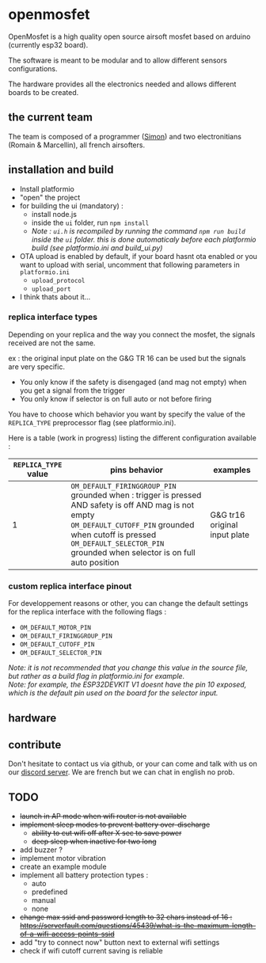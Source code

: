 # openmosfet

OpenMosfet is a high quality open source airsoft mosfet based on arduino (currently esp32 board).

The software is meant to be modular and to allow different sensors configurations.

The hardware provides all the electronics needed and allows different boards to be created.

## the current team
The team is composed of a programmer ([Simon](https://github.com/simonjamain)) and two electronitians (Romain & Marcellin), all french airsofters.

## installation and build
- Install platformio
- "open" the project
- for building the ui (mandatory) :
  - install node.js
  - inside the `ui` folder, run `npm install`
  - *Note : `ui.h` is recompiled by running the command `npm run build` inside the `ui` folder. this is done automaticaly before each platformio build (see platformio.ini and build_ui.py)*
- OTA upload is enabled by default, if your board hasnt ota enabled or you want to upload with serial, uncomment that following parameters in `platformio.ini`
  - `upload_protocol`
  - `upload_port`
- I think thats about it...

### replica interface types
Depending on your replica and the way you connect the mosfet, the signals received are not the same.

ex : the original input plate on the G&G TR 16 can be used but the signals are very specific.
- You only know if the safety is disengaged (and mag not empty) when you get a signal from the trigger
- You only know if selector is on full auto or not before firing

You have to choose which behavior you want by specify the value of the `REPLICA_TYPE` preprocessor flag (see platformio.ini).

Here is a table (work in progress) listing the different configuration available :

`REPLICA_TYPE` value | pins behavior | examples
---------------------|---------------|--------------
1 | `OM_DEFAULT_FIRINGGROUP_PIN` grounded when : trigger is pressed AND safety is off AND mag is not empty<br>`OM_DEFAULT_CUTOFF_PIN` grounded when cutoff is pressed<br>`OM_DEFAULT_SELECTOR_PIN` grounded when selector is on full auto position | G&G tr16 original input plate

### custom replica interface pinout
For developpement reasons or other, you can change the default settings for the replica interface with the following flags :

- `OM_DEFAULT_MOTOR_PIN`
- `OM_DEFAULT_FIRINGGROUP_PIN`
- `OM_DEFAULT_CUTOFF_PIN`
- `OM_DEFAULT_SELECTOR_PIN`

*Note: it is not recommended that you change this value in the source file, but rather as a build flag in platformio.ini for example.*  
*Note: for example, the ESP32DEVKIT V1 doesnt have the pin 10 exposed, which is the default pin used on the board for the selector input.*

## hardware

## contribute
Don't hesitate to contact us via github, or your can come and talk with us on our [discord server](https://discord.gg/XuzSSbgE).
We are french but we can chat in english no prob.

## TODO
- ~~launch in AP mode when wifi router is not available~~
- ~~implement sleep modes to prevent battery over-discharge~~
    - ~~ability to cut wifi off after X sec to save power~~
    - ~~deep sleep when inactive for two long~~
- add buzzer ?
- implement motor vibration
- create an example module
- implement all battery protection types :
  - auto
  - predefined
  - manual
  - none
- ~~change max ssid and password length to 32 chars instead of 16 : https://serverfault.com/questions/45439/what-is-the-maximum-length-of-a-wifi-access-points-ssid~~
- add "try to connect now" button next to external wifi settings
- check if wifi cutoff current saving is reliable

